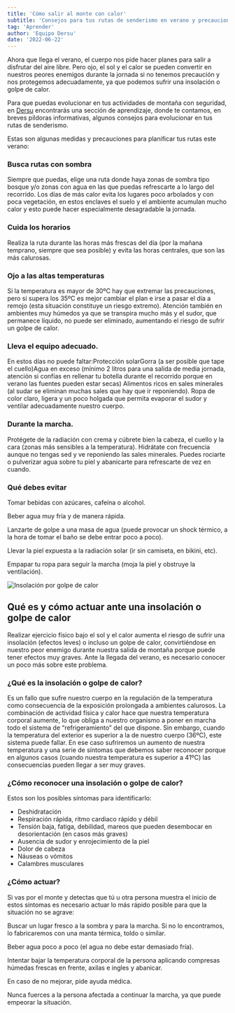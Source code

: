 ```yaml
---
title: 'Cómo salir al monte con calor'
subtitle: 'Consejos para tus rutas de senderismo en verano y precauciones para evitar una insolación'
tag: 'Aprender'
author: 'Equipo Dersu'
date: '2022-06-22'
---
```


Ahora que llega el verano, el cuerpo nos pide hacer planes para salir a disfrutar del aire libre. Pero ojo, el sol y el calor se pueden convertir en nuestros peores enemigos durante la jornada si no tenemos precaución y nos protegemos adecuadamente, ya que podemos sufrir una insolación o golpe de calor.

Para que puedas evolucionar en tus actividades de montaña con seguridad, en [Dersu](https://dersu.uz/) encontrarás una sección de aprendizaje, donde te contamos, en breves píldoras informativas, algunos consejos para evolucionar en tus rutas de senderismo.

Estas son algunas medidas y precauciones para planificar tus rutas este verano:

### **Busca rutas con sombra**

Siempre que puedas, elige una ruta donde haya zonas de sombra tipo bosque y/o zonas con agua en las que puedas refrescarte a lo largo del recorrido. Los días de más calor evita los lugares poco arbolados y con poca vegetación, en estos enclaves el suelo y el ambiente acumulan mucho calor y esto puede hacer especialmente desagradable la jornada.

### **Cuida los horarios**

Realiza la ruta durante las horas más frescas del día (por la mañana temprano, siempre que sea posible) y evita las horas centrales, que son las más calurosas.

### **Ojo a las altas temperaturas**

Si la temperatura es mayor de 30ºC hay que extremar las precauciones, pero si supera los 35ºC es mejor cambiar el plan e irse a pasar el día a remojo (esta situación constituye un riesgo extremo). Atención también en ambientes muy húmedos ya que se transpira mucho más y el sudor, que permanece líquido, no puede ser eliminado, aumentando el riesgo de sufrir un golpe de calor.

### **Lleva el equipo adecuado**.

En estos días no puede faltar:Protección solarGorra (a ser posible que tape el cuello)Agua en exceso (mínimo 2 litros para una salida de media jornada, atención si confías en rellenar tu botella durante el recorrido porque en verano las fuentes pueden estar secas) Alimentos ricos en sales minerales (al sudar se eliminan muchas sales que hay que ir reponiendo). Ropa de color claro, ligera y un poco holgada que permita evaporar el sudor y ventilar adecuadamente nuestro cuerpo.

### Durante la marcha.

Protégete de la radiación con crema y cúbrete bien la cabeza, el cuello y la cara (zonas más sensibles a la temperatura). Hidrátate con frecuencia aunque no tengas sed y ve reponiendo las sales minerales. Puedes rociarte o pulverizar agua sobre tu piel y abanicarte para refrescarte de vez en cuando.

### Qué debes evitar

Tomar bebidas con azúcares, cafeína o alcohol.

Beber agua muy fría y de manera rápida.

Lanzarte de golpe a una masa de agua (puede provocar un shock térmico, a la hora de tomar el baño se debe entrar poco a poco).

Llevar la piel expuesta a la radiación solar (ir sin camiseta, en bikini, etc).

Empapar tu ropa para seguir la marcha (moja la piel y obstruye la ventilación).

![Insolación por golpe de calor](/images/posts/es/rutas-con-calor/picture-01.jpg)


## Qué es y cómo actuar ante una insolación o golpe de calor

Realizar ejercicio físico bajo el sol y el calor aumenta el riesgo de sufrir una insolación (efectos leves) o incluso un golpe de calor, convirtiéndose en nuestro peor enemigo durante nuestra salida de montaña porque puede tener efectos muy graves.
Ante la llegada del verano, es necesario conocer un poco más sobre este problema.

### ¿Qué es la insolación o golpe de calor?

Es un fallo que sufre nuestro cuerpo en la regulación de la temperatura como consecuencia de la exposición prolongada a ambientes calurosos.
La combinación de actividad física y calor hace que nuestra temperatura corporal aumente, lo que obliga a nuestro organismo a poner en marcha todo el sistema de “refrigeramiento” del que dispone. Sin embargo, cuando la temperatura del exterior es superior a la de nuestro cuerpo (36ºC), este sistema puede fallar.
En ese caso sufriremos un aumento de nuestra temperatura y una serie de síntomas que debemos saber reconocer porque en algunos casos (cuando nuestra temperatura es superior a 41ºC) las consecuencias pueden llegar a ser muy graves.

### ¿Cómo reconocer una insolación o golpe de calor?

Estos son los posibles síntomas para identificarlo:

- Deshidratación
- Respiración rápida, ritmo cardiaco rápido y débil
- Tensión baja, fatiga, debilidad, mareos que pueden desembocar en desorientación (en casos más graves)
- Ausencia de sudor y enrojecimiento de la piel
- Dolor de cabeza
- Náuseas o vómitos
- Calambres musculares

### ¿Cómo actuar?

Si vas por el monte y detectas que tú u otra persona muestra el inicio de estos síntomas es necesario actuar lo más rápido posible para que la situación no se agrave:

Buscar un lugar fresco a la sombra y para la marcha. Si no lo encontramos, lo fabricaremos con una manta térmica, toldo o similar.

Beber agua poco a poco (el agua no debe estar demasiado fría).

Intentar bajar la temperatura corporal de la persona aplicando compresas húmedas frescas en frente, axilas e ingles y abanicar.

En caso de no mejorar, pide ayuda médica.

Nunca fuerces a la persona afectada a continuar la marcha, ya que puede empeorar la situación.
